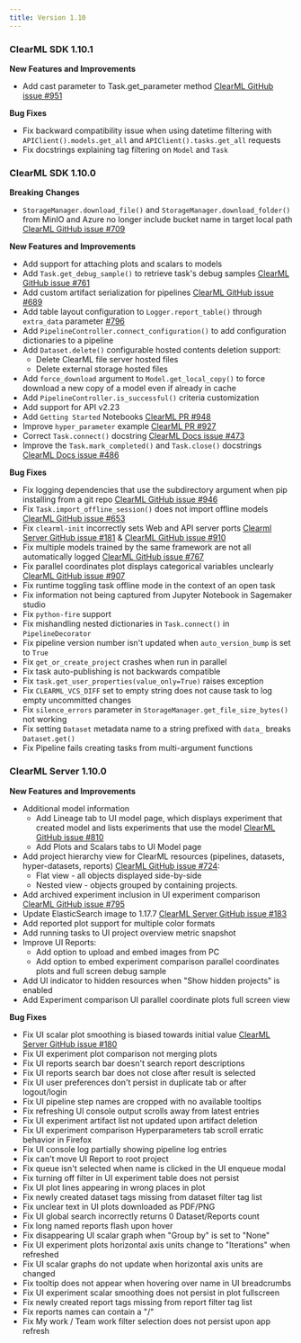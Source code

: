 ```yaml
---
title: Version 1.10
---
```


### ClearML SDK 1.10.1

**New Features and Improvements**
* Add cast parameter to Task.get_parameter method [ClearML GitHub issue #951](https://github.com/allegroai/clearml/issues/951)

**Bug Fixes**
* Fix backward compatibility issue when using datetime filtering with `APIClient().models.get_all` and `APIClient().tasks.get_all` requests
* Fix docstrings explaining tag filtering on `Model` and `Task`

### ClearML SDK 1.10.0

**Breaking Changes**
* `StorageManager.download_file()` and `StorageManager.download_folder()` from MinIO and Azure no longer include bucket name 
in target local path [ClearML GitHub issue #709](https://github.com/allegroai/clearml/issues/709)

**New Features and Improvements**
* Add support for attaching plots and scalars to models
* Add `Task.get_debug_sample()` to retrieve task's debug samples [ClearML GitHub issue #761](https://github.com/allegroai/clearml/issues/761)
* Add custom artifact serialization for pipelines [ClearML GitHub issue #689](https://github.com/allegroai/clearml/issues/689)
* Add table layout configuration to `Logger.report_table()` through `extra_data` parameter [#796](https://github.com/allegroai/clearml/issues/796)
* Add `PipelineController.connect_configuration()` to add configuration dictionaries to a pipeline
* Add `Dataset.delete()` configurable hosted contents deletion support:
  * Delete ClearML file server hosted files
  * Delete external storage hosted files 
* Add `force_download` argument to `Model.get_local_copy()` to force download a new copy of a model even if already in cache
* Add `PipelineController.is_successful()` criteria customization
* Add support for API v2.23
* Add `Getting Started` Notebooks [ClearML PR #948](https://github.com/allegroai/clearml/pull/948)
* Improve `hyper_parameter` example [ClearML PR #927](https://github.com/allegroai/clearml/pull/927)
* Correct `Task.connect()` docstring [ClearML Docs issue #473](https://github.com/allegroai/clearml-DOCS/issues/473)
* Improve the `Task.mark_completed()` and `Task.close()` docstrings [ClearML Docs issue #486](https://github.com/allegroai/clearml-docs/issues/486)


**Bug Fixes**
* Fix logging dependencies that use the subdirectory argument when pip installing from a git repo [ClearML GitHub issue #946](https://github.com/allegroai/clearml/issues/946)
* Fix `Task.import_offline_session()` does not import offline models [ClearML GitHub issue #653](https://github.com/allegroai/clearml/issues/653)
* Fix `clearml-init` incorrectly sets Web and API server ports [Clearml Server GitHub issue #181](https://github.com/allegroai/clearml-server/issues/181) & [ClearML GitHub issue #910](https://github.com/allegroai/clearml/issues/910)
* Fix multiple models trained by the same framework are not all automatically logged [ClearML GitHub issue #767](https://github.com/allegroai/clearml/issues/767)
* Fix parallel coordinates plot displays categorical variables unclearly [ClearML GitHub issue #907](https://github.com/allegroai/clearml/issues/907)
* Fix runtime toggling task offline mode in the context of an open task
* Fix information not being captured from Jupyter Notebook in Sagemaker studio
* Fix `python-fire` support
* Fix mishandling nested dictionaries in `Task.connect()` in `PipelineDecorator`
* Fix pipeline version number isn't updated when `auto_version_bump` is set to `True`
* Fix `get_or_create_project` crashes when run in parallel
* Fix task auto-publishing is not backwards compatible
* Fix `task.get_user_properties(value_only=True)` raises exception 
* Fix `CLEARML_VCS_DIFF` set to empty string does not cause task to log empty uncommitted changes
* Fix `silence_errors` parameter in `StorageManager.get_file_size_bytes()` not working
* Fix setting `Dataset` metadata name to a string prefixed with `data_` breaks `Dataset.get()`
* Fix Pipeline fails creating tasks from multi-argument functions



### ClearML Server 1.10.0

**New Features and Improvements**
* Additional model information
  * Add Lineage tab to UI model page, which displays experiment that created model and lists experiments that use the model [ClearML GitHub issue #810](https://github.com/allegroai/clearml/issues/810https://github.com/allegroai/clearml/issues/810)
  * Add Plots and Scalars tabs to UI Model page
* Add project hierarchy view for ClearML resources (pipelines, datasets, hyper-datasets, reports) [ClearML GitHub issue #724](https://github.com/allegroai/clearml/issues/724):
  * Flat view - all objects displayed side-by-side
  * Nested view - objects grouped by containing projects. 
* Add archived experiment inclusion in UI experiment comparison [ClearML GitHub issue #795](https://github.com/allegroai/clearml/issues/795)
* Update ElasticSearch image to 1.17.7 [ClearML Server GitHub issue #183](https://github.com/allegroai/clearml-server/issues/183)
* Add reported plot support for multiple color formats
* Add running tasks to UI project overview metric snapshot
* Improve UI Reports:
  * Add option to upload and embed images from PC
  * Add option to embed experiment comparison parallel coordinates plots and full screen debug sample
* Add UI indicator to hidden resources when "Show hidden projects" is enabled
* Add Experiment comparison UI parallel coordinate plots full screen view

**Bug Fixes**
* Fix UI scalar plot smoothing is biased towards initial value [ClearML Server GitHub issue #180](https://github.com/allegroai/clearml-server/issues/180)
* Fix UI experiment plot comparison not merging plots
* Fix UI reports search bar doesn't search report descriptions
* Fix UI reports search bar does not close after result is selected
* Fix UI user preferences don't persist in duplicate tab or after logout/login 
* Fix UI pipeline step names are cropped with no available tooltips
* Fix refreshing UI console output scrolls away from latest entries
* Fix UI experiment artifact list not updated upon artifact deletion
* Fix UI experiment comparison Hyperparameters tab scroll erratic behavior in Firefox
* Fix UI console log partially showing pipeline log entries
* Fix can't move UI Report to root project
* Fix queue isn't selected when name is clicked in the UI enqueue modal
* Fix turning off filter in UI experiment table does not persist
* Fix UI plot lines appearing in wrong places in plot
* Fix newly created dataset tags missing from dataset filter tag list
* Fix unclear text in UI plots downloaded as PDF/PNG
* Fix UI global search incorrectly returns 0 Dataset/Reports count  
* Fix long named reports flash upon hover
* Fix disappearing UI scalar graph when "Group by" is set to "None"
* Fix UI experiment plots horizontal axis units change to "Iterations" when refreshed
* Fix UI scalar graphs do not update when horizontal axis units are changed
* Fix tooltip does not appear when hovering over name in UI breadcrumbs
* Fix UI experiment scalar smoothing does not persist in plot fullscreen
* Fix newly created report tags missing from report filter tag list
* Fix reports names can contain a "/"
* Fix My work / Team work filter selection does not persist upon app refresh 

